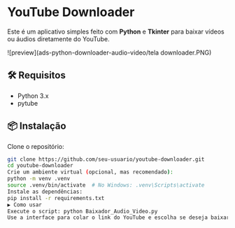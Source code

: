 # YouTube Downloader

Este é um aplicativo simples feito com **Python** e **Tkinter** para baixar vídeos ou áudios diretamente do YouTube.

![preview](ads-python-downloader-audio-video/tela downloader.PNG)


## 🛠 Requisitos

- Python 3.x
- pytube

## 📦 Instalação

Clone o repositório:
```bash
git clone https://github.com/seu-usuario/youtube-downloader.git
cd youtube-downloader
Crie um ambiente virtual (opcional, mas recomendado):
python -m venv .venv
source .venv/bin/activate  # No Windows: .venv\Scripts\activate
Instale as dependências:
pip install -r requirements.txt
▶️ Como usar
Execute o script: python Baixador_Audio_Video.py
Use a interface para colar o link do YouTube e escolha se deseja baixar vídeo ou áudio.
